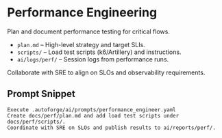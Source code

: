 # Performance Engineering

Plan and document performance testing for critical flows.

- `plan.md` – High-level strategy and target SLIs.
- `scripts/` – Load test scripts (k6/Artillery) and instructions.
- `ai/logs/perf/` – Session logs from performance runs.

Collaborate with SRE to align on SLOs and observability requirements.

## Prompt Snippet

```
Execute .autoforge/ai/prompts/performance_engineer.yaml
Create docs/perf/plan.md and add load test scripts under docs/perf/scripts/.
Coordinate with SRE on SLOs and publish results to ai/reports/perf/.
```
